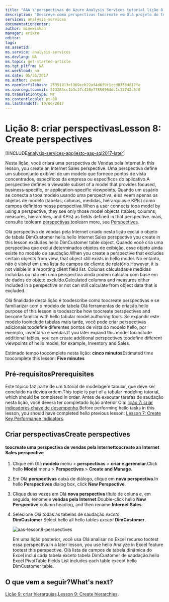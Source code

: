 ```yaml
---
title: "AAA \"perspectivas do Azure Analysis Services tutorial lição 8 criar | Microsoft Docs\""
description: "Descreve como perspectivas toocreate em Olá projeto do tutorial do Azure Analysis Services."
services: analysis-services
documentationcenter: 
author: minewiskan
manager: erikre
editor: 
tags: 
ms.assetid: 
ms.service: analysis-services
ms.devlang: NA
ms.topic: get-started-article
ms.tgt_pltfrm: NA
ms.workload: na
ms.date: 05/26/2017
ms.author: owend
ms.openlocfilehash: 25391813e1969ecb22af4d6f9c1ccd8358d812fe
ms.sourcegitcommit: 523283cc1b3c37c428e77850964dc1c33742c5f0
ms.translationtype: MT
ms.contentlocale: pt-BR
ms.lasthandoff: 10/06/2017
---
```

# <a name="lesson-8-create-perspectives"></a><span data-ttu-id="12a00-103">Lição 8: criar perspectivas</span><span class="sxs-lookup"><span data-stu-id="12a00-103">Lesson 8: Create perspectives</span></span>

[!INCLUDE[analysis-services-appliesto-aas-sql2017-later](../../../includes/analysis-services-appliesto-aas-sql2017-later.md)]

<span data-ttu-id="12a00-104">Nesta lição, você criará uma perspectiva de Vendas pela Internet.</span><span class="sxs-lookup"><span data-stu-id="12a00-104">In this lesson, you create an Internet Sales perspective.</span></span> <span data-ttu-id="12a00-105">Uma perspectiva define um subconjunto exibível de um modelo que fornece pontos de vista concentrados, específicos da empresa ou específicos do aplicativo.</span><span class="sxs-lookup"><span data-stu-id="12a00-105">A perspective defines a viewable subset of a model that provides focused, business-specific, or application-specific viewpoints.</span></span> <span data-ttu-id="12a00-106">Quando um usuário se conecta a tooa modelo usando uma perspectiva, eles veem apenas os objetos de modelo (tabelas, colunas, medidas, hierarquias e KPIs) como campos definidos nessa perspectiva.</span><span class="sxs-lookup"><span data-stu-id="12a00-106">When a user connects tooa model by using a perspective, they see only those model objects (tables, columns, measures, hierarchies, and KPIs) as fields defined in that perspective.</span></span> <span data-ttu-id="12a00-107">mais, consulte toolearn [perspectivas](https://docs.microsoft.com/sql/analysis-services/tabular-models/perspectives-ssas-tabular).</span><span class="sxs-lookup"><span data-stu-id="12a00-107">toolearn more, see [Perspectives](https://docs.microsoft.com/sql/analysis-services/tabular-models/perspectives-ssas-tabular).</span></span>
  
<span data-ttu-id="12a00-108">Olá perspectiva de vendas pela Internet criado nesta lição exclui o objeto de tabela DimCustomer hello.</span><span class="sxs-lookup"><span data-stu-id="12a00-108">hello Internet Sales perspective you create in this lesson excludes hello DimCustomer table object.</span></span> <span data-ttu-id="12a00-109">Quando você cria uma perspectiva que exclui determinados objetos de exibição, esse objeto ainda existe no modelo de saudação.</span><span class="sxs-lookup"><span data-stu-id="12a00-109">When you create a perspective that excludes certain objects from view, that object still exists in hello model.</span></span> <span data-ttu-id="12a00-110">No entanto, não é visível em uma lista de campos de cliente de relatório.</span><span class="sxs-lookup"><span data-stu-id="12a00-110">However, it is not visible in a reporting client field list.</span></span> <span data-ttu-id="12a00-111">Colunas calculadas e medidas incluídas ou não em uma perspectiva ainda podem calcular com base em de dados do objeto excluído.</span><span class="sxs-lookup"><span data-stu-id="12a00-111">Calculated columns and measures either included in a perspective or not can still calculate from object data that is excluded.</span></span>  
  
<span data-ttu-id="12a00-112">Olá finalidade desta lição é toodescribe como toocreate perspectivas e se familiarizar com o modelo de tabela Olá ferramentas de criação.</span><span class="sxs-lookup"><span data-stu-id="12a00-112">hello purpose of this lesson is toodescribe how toocreate perspectives and become familiar with hello tabular model authoring tools.</span></span> <span data-ttu-id="12a00-113">Se expandir este modelo tooinclude tabelas mais tarde, você pode criar perspectivas adicionais toodefine diferentes pontos de vista do modelo hello, por exemplo, inventário e vendas.</span><span class="sxs-lookup"><span data-stu-id="12a00-113">If you later expand this model tooinclude additional tables, you can create additional perspectives toodefine different viewpoints of hello model, for example, Inventory and Sales.</span></span>  
  
<span data-ttu-id="12a00-114">Estimado tempo toocomplete nesta lição: **cinco minutos**</span><span class="sxs-lookup"><span data-stu-id="12a00-114">Estimated time toocomplete this lesson: **Five minutes**</span></span>  
  
## <a name="prerequisites"></a><span data-ttu-id="12a00-115">Pré-requisitos</span><span class="sxs-lookup"><span data-stu-id="12a00-115">Prerequisites</span></span>  
<span data-ttu-id="12a00-116">Este tópico faz parte de um tutorial de modelagem tabular, que deve ser concluído na devida ordem.</span><span class="sxs-lookup"><span data-stu-id="12a00-116">This topic is part of a tabular modeling tutorial, which should be completed in order.</span></span> <span data-ttu-id="12a00-117">Antes de executar tarefas de saudação nesta lição, você deverá ter completado lição anterior Olá: [lição 7: criar indicadores chave de desempenho](../tutorials/aas-lesson-7-create-key-performance-indicators.md).</span><span class="sxs-lookup"><span data-stu-id="12a00-117">Before performing hello tasks in this lesson, you should have completed hello previous lesson: [Lesson 7: Create Key Performance Indicators](../tutorials/aas-lesson-7-create-key-performance-indicators.md).</span></span>  
  
## <a name="create-perspectives"></a><span data-ttu-id="12a00-118">Criar perspectivas</span><span class="sxs-lookup"><span data-stu-id="12a00-118">Create perspectives</span></span>  
  
#### <a name="toocreate-an-internet-sales-perspective"></a><span data-ttu-id="12a00-119">toocreate uma perspectiva de vendas pela Internet</span><span class="sxs-lookup"><span data-stu-id="12a00-119">toocreate an Internet Sales perspective</span></span>  
  
1.  <span data-ttu-id="12a00-120">Clique em Olá **modelo** menu > **perspectivas** > **criar e gerenciar**.</span><span class="sxs-lookup"><span data-stu-id="12a00-120">Click hello **Model** menu > **Perspectives** > **Create and Manage**.</span></span>  
  
2.  <span data-ttu-id="12a00-121">Em Olá **perspectivas** caixa de diálogo, clique em **nova perspectiva**.</span><span class="sxs-lookup"><span data-stu-id="12a00-121">In hello **Perspectives** dialog box, click **New Perspective**.</span></span>  
  
3.  <span data-ttu-id="12a00-122">Clique duas vezes em Olá **nova perspectiva** título de coluna e, em seguida, renomeie **vendas pela Internet**.</span><span class="sxs-lookup"><span data-stu-id="12a00-122">Double-click hello **New Perspective** column heading, and then rename **Internet Sales**.</span></span>  
  
4.  <span data-ttu-id="12a00-123">Selecione Olá todas as tabelas de saudação *exceto* **DimCustomer**.</span><span class="sxs-lookup"><span data-stu-id="12a00-123">Select hello all hello tables *except* **DimCustomer**.</span></span>  
  
    ![aas-lesson8-perspectives](../tutorials/media/aas-lesson8-perspectives.png)
  
    <span data-ttu-id="12a00-125">Em uma lição posterior, você usa Olá analisar no Excel recurso tootest essa perspectiva.</span><span class="sxs-lookup"><span data-stu-id="12a00-125">In a later lesson, you use hello Analyze in Excel feature tootest this perspective.</span></span> <span data-ttu-id="12a00-126">Olá lista de campos de tabela dinâmica do Excel inclui cada tabela exceto tabela DimCustomer de saudação.</span><span class="sxs-lookup"><span data-stu-id="12a00-126">hello Excel PivotTable Fields List includes each table except hello DimCustomer table.</span></span>  

## <a name="whats-next"></a><span data-ttu-id="12a00-127">O que vem a seguir?</span><span class="sxs-lookup"><span data-stu-id="12a00-127">What's next?</span></span>
<span data-ttu-id="12a00-128">[Lição 9: criar hierarquias](../tutorials/aas-lesson-9-create-hierarchies.md).</span><span class="sxs-lookup"><span data-stu-id="12a00-128">[Lesson 9: Create hierarchies](../tutorials/aas-lesson-9-create-hierarchies.md).</span></span>
  
  
  
  
